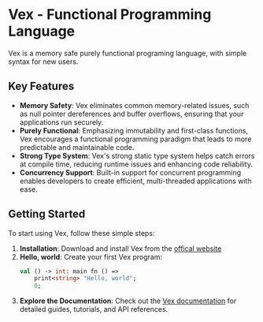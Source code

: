 # Vex - Functional Programming Language
Vex is a memory safe purely functional programing language, with simple syntax for new users.

## Key Features
- **Memory Safety**: Vex eliminates common memory-related issues, such as null pointer dereferences and buffer overflows, ensuring that your applications run securely.
- **Purely Functional**: Emphasizing immutability and first-class functions, Vex encourages a functional programming paradigm that leads to more predictable and maintainable code.
- **Strong Type System**: Vex's strong static type system helps catch errors at compile time, reducing runtime issues and enhancing code reliability.
- **Concurrency Support**: Built-in support for concurrent programming enables developers to create efficient, multi-threaded applications with ease.

## Getting Started
To start using Vex, follow these simple steps:
1. **Installation**: Download and install Vex from the [offical website](#)
2. **Hello, world**: Create your first Vex program:
    ```ocaml
    val () -> int: main fn () =>
        print<string> "Hello, world";
        0;
    ```
3. **Explore the Documentation**: Check out the [Vex documentation](/docs/vex/getting-started.md) for detailed guides, tutorials, and API references.